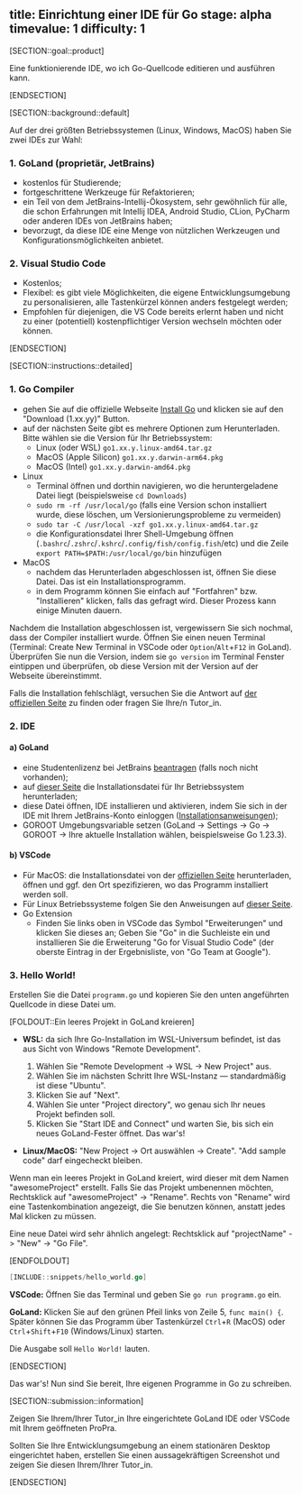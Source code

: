title: Einrichtung einer IDE für Go
stage: alpha
timevalue: 1
difficulty: 1
---

[SECTION::goal::product]

Eine funktionierende IDE, wo ich Go-Quellcode editieren und ausführen kann.

[ENDSECTION]

[SECTION::background::default]

Auf der drei größten Betriebssystemen (Linux, Windows, MacOS) haben Sie zwei IDEs zur Wahl:

### 1. GoLand (proprietär, JetBrains)  
- kostenlos für Studierende;
- fortgeschrittene Werkzeuge für Refaktorieren;
- ein Teil von dem JetBrains-Intellij-Ökosystem, sehr gewöhnlich für alle, die schon Erfahrungen mit Intellij IDEA, Android Studio, CLion, PyCharm oder anderen IDEs von JetBrains haben;
- bevorzugt, da diese IDE eine Menge von nützlichen Werkzeugen und Konfigurationsmöglichkeiten anbietet.

### 2. Visual Studio Code  
- Kostenlos;
- Flexibel: es gibt viele Möglichkeiten, die eigene Entwicklungsumgebung zu personalisieren, alle Tastenkürzel können anders festgelegt werden;
- Empfohlen für diejenigen, die VS Code bereits erlernt haben und nicht zu einer (potentiell) kostenpflichtiger Version wechseln möchten oder können.

[ENDSECTION]

[SECTION::instructions::detailed]

### 1. Go Compiler
* gehen Sie auf die offizielle Webseite [Install Go](https://go.dev/doc/install) und klicken sie auf den "Download (1.xx.yy)" Button.
* auf der nächsten Seite gibt es mehrere Optionen zum Herunterladen. Bitte wählen sie die Version für Ihr Betriebssystem:
    - Linux (oder WSL) `go1.xx.y.linux-amd64.tar.gz`
    - MacOS (Apple Silicon) `go1.xx.y.darwin-arm64.pkg`
    - MacOS (Intel) `go1.xx.y.darwin-amd64.pkg`
* Linux
    - Terminal öffnen und dorthin navigieren, wo die heruntergeladene Datei liegt (beispielsweise `cd Downloads`)
    - `sudo rm -rf /usr/local/go` (falls eine Version schon installiert wurde, diese löschen, um Versionierungsprobleme zu vermeiden)
    - `sudo tar -C /usr/local -xzf go1.xx.y.linux-amd64.tar.gz`
    - die Konfigurationsdatei Ihrer Shell-Umgebung öffnen (`.bashrc`/`.zshrc`/`.kshrc`/`.config/fish/config.fish`/etc) und die Zeile `export PATH=$PATH:/usr/local/go/bin` hinzufügen
* MacOS
    - nachdem das Herunterladen abgeschlossen ist, öffnen Sie diese Datei. Das ist ein Installationsprogramm.
    - in dem Programm können Sie einfach auf "Fortfahren" bzw. "Installieren" klicken, falls das gefragt wird. Dieser Prozess kann einige Minuten dauern.

Nachdem die Installation abgeschlossen ist, vergewissern Sie sich nochmal, dass der Compiler installiert wurde. 
Öffnen Sie einen neuen Terminal (Terminal: Create New Terminal in VSCode oder `Option`/`Alt`+`F12` in GoLand). 
Überprüfen Sie nun die Version, indem sie `go version` im Terminal Fenster eintippen und überprüfen, ob diese Version mit der Version auf der Webseite übereinstimmt.

Falls die Installation fehlschlägt, versuchen Sie die Antwort auf [der offiziellen Seite](https://go.dev/doc/install) zu finden oder fragen Sie Ihre/n Tutor_in.

### 2. IDE

#### a) GoLand
* eine Studentenlizenz bei JetBrains [beantragen](https://www.jetbrains.com/community/education/#students) (falls noch nicht vorhanden);
* auf [dieser Seite](https://www.jetbrains.com/go/) die Installationsdatei für Ihr Betriebssystem herunterladen;
* diese Datei öffnen, IDE installieren und aktivieren, indem Sie sich in der IDE mit Ihrem JetBrains-Konto einloggen ([Installationsanweisungen](https://www.jetbrains.com/help/go/installation-guide.html));
* GOROOT Umgebungsvariable setzen (GoLand -> Settings -> Go -> GOROOT -> Ihre aktuelle Installation wählen, beispielsweise Go 1.23.3).

#### b) VSCode
* Für MacOS: die Installationsdatei von der [offiziellen Seite](https://code.visualstudio.com/) herunterladen, öffnen und ggf. den Ort spezifizieren, wo das Programm installiert werden soll.
* Für Linux Betriebssysteme folgen Sie den Anweisungen auf [dieser Seite](https://code.visualstudio.com/docs/setup/linux).
* Go Extension
    - Finden Sie links oben in VSCode das Symbol "Erweiterungen" und klicken Sie dieses an;
      Geben Sie "Go" in die Suchleiste ein und installieren Sie die Erweiterung "Go for Visual Studio Code" (der oberste Eintrag in der Ergebnisliste, von "Go Team at Google"). 

### 3. Hello World!
Erstellen Sie die Datei `programm.go` und kopieren Sie den unten angeführten Quellcode in diese Datei um.

[FOLDOUT::Ein leeres Projekt in GoLand kreieren]

* **WSL:** da sich Ihre Go-Installation im WSL-Universum befindet, ist das aus Sicht von Windows "Remote Development".
    1. Wählen Sie "Remote Development -> WSL -> New Project" aus.
    2. Wählen Sie im nächsten Schritt Ihre WSL-Instanz — standardmäßig ist diese "Ubuntu".
    3. Klicken Sie auf "Next".
    4. Wählen Sie unter "Project directory", wo genau sich Ihr neues Projekt befinden soll.
    5. Klicken Sie "Start IDE and Connect" und warten Sie, bis sich ein neues GoLand-Fester öffnet. Das war's!

* **Linux/MacOS:** "New Project -> Ort auswählen -> Create". "Add sample code" darf eingecheckt bleiben. 

Wenn man ein leeres Projekt in GoLand kreiert, wird dieser mit dem Namen "awesomeProject" erstellt.
Falls Sie das Projekt umbenennen möchten, Rechtsklick auf "awesomeProject" -> "Rename".
Rechts von "Rename" wird eine Tastenkombination angezeigt, die Sie benutzen können, anstatt jedes Mal klicken zu müssen.

Eine neue Datei wird sehr ähnlich angelegt: Rechtsklick auf "projectName" -> "New" -> "Go File".

[ENDFOLDOUT]


```go
[INCLUDE::snippets/hello_world.go]
```

**VSCode:** Öffnen Sie das Terminal und geben Sie `go run programm.go` ein. 

**GoLand:** Klicken Sie auf den grünen Pfeil links von Zeile 5, `func main() {`. 
Später können Sie das Programm über Tastenkürzel `Ctrl`+`R` (MacOS) oder `Ctrl`+`Shift`+`F10` (Windows/Linux) starten.

Die Ausgabe soll `Hello World!` lauten.

[ENDSECTION]

Das war's! Nun sind Sie bereit, Ihre eigenen Programme in Go zu schreiben.

[SECTION::submission::information]

Zeigen Sie Ihrem/Ihrer Tutor_in Ihre eingerichtete GoLand IDE oder VSCode mit Ihrem geöffneten ProPra.

Sollten Sie Ihre Entwicklungsumgebung an einem stationären Desktop eingerichtet haben, erstellen Sie einen aussagekräftigen Screenshot und zeigen Sie diesen Ihrem/Ihrer Tutor_in.

[ENDSECTION]
